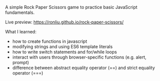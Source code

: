 A simple Rock Paper Scissors game to practice basic JavaScript fundamentals.

Live preview: https://ronliu.github.io/rock-paper-scissors/

What I learned:
- how to create functions in javascript
- modifying strings and using ES6 template literals
- how to write switch statements and for/while loops
- interact with users through browser-specific functions (e.g. alert, prompt)
- difference between abstract equality operator (==) and strict equality operator (===)
